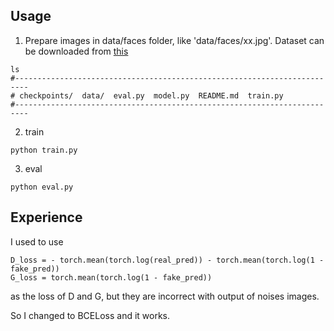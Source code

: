## Usage
1. Prepare images in data/faces folder, like 'data/faces/xx.jpg'. Dataset can be downloaded from [this](https://github.com/chenyuntc/pytorch-book/tree/master/chapter7-GAN%E7%94%9F%E6%88%90%E5%8A%A8%E6%BC%AB%E5%A4%B4%E5%83%8F)
```
ls
#-------------------------------------------------------------------------
# checkpoints/  data/  eval.py  model.py  README.md  train.py
#-------------------------------------------------------------------------

```
2. train
```
python train.py
```
3. eval
```
python eval.py
```

## Experience
I used to use
```
D_loss = - torch.mean(torch.log(real_pred)) - torch.mean(torch.log(1 - fake_pred))
G_loss = torch.mean(torch.log(1 - fake_pred))
```
as the loss of D and G, but they are incorrect with output of noises images.

So I changed to BCELoss and it works.
